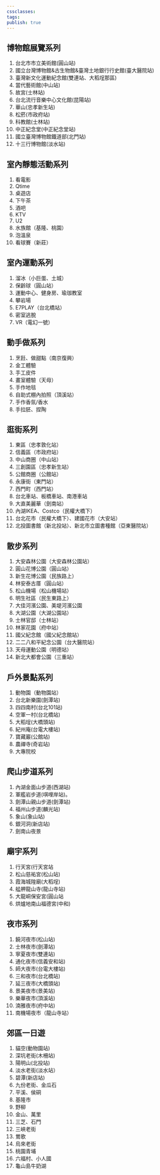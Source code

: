 ```yaml
---
cssclasses: 
tags: 
publish: true
---
```

## 博物館展覽系列
1. 台北市市立美術館(圓山站) 
2. 國立台灣博物館&古生物館&臺灣土地銀行行史館(臺大醫院站)
3. 臺灣新文化運動紀念館(雙連站、大稻埕那區)
4. 當代藝術館(中山站)
5. 故宮(士林站)
6. 台北流行音樂中心文化館(昆陽站)
7. 華山(忠孝新生站)
8. 松菸(市政府站)
9. 科教館(士林站)
10. 中正紀念堂(中正紀念堂站)
11. 國立臺灣博物館鐵道部(北門站)
12. 十三行博物館(淡水站)
## 室內靜態活動系列
1. 看電影
2. Qtime
3. 桌遊店
4. 下午茶
5. 酒吧
6. KTV
7. U2
8. 水族館（基隆、桃園）
9. 泡溫泉
10. 看球賽（新莊）
## 室內運動系列
1. 溜冰（小巨蛋、土城）
2. 保齡球（圓山站）
3. 運動中心、健身房、瑜珈教室
4. 攀岩場
6. E7PLAY（台北橋站）
7. 密室逃脫
8. VR（電幻一號）
## 動手做系列
1. 烹飪、做甜點（南京復興）
2. 金工體驗
3. 手工皮件
4. 畫室體驗（天母）
5. 手作地毯
6. 自助式棚內拍照（頂溪站）
7. 手作香氛/香水
8. 手拉胚、捏陶
## 逛街系列
1. 東區（忠孝敦化站）
2. 信義區（市政府站）
3. 中山商圈（中山站）
4. 三創園區（忠孝新生站）
5. 公館商圈（公館站）
6. 永康街（東門站）
7. 西門町（西門站）
8. 台北車站、板橋車站、南港車站
9. 大直美麗華（劍南站）
10. 內湖IKEA、Costco（民權大橋下）
11. 台北花市（民權大橋下）、建國花市（大安站）
12. 北投圖書館（新北投站）、新北市立圖書種館（亞東醫院站）
## 散步系列
1. 大安森林公園（大安森林公園站）
2. 圓山花博公園（圓山站）
3. 新生花博公園（民族路上）
4. 林安泰古厝（圓山站）
5. 松山機場（松山機場站）
6. 明生社區（民生東路上）
7. 大佳河濱公園、美堤河濱公園
8. 大湖公園（大湖公園站）
9. 士林官邸（士林站）
10. 林家花園（府中站）
11. 國父紀念館（國父紀念館站）
12. 二二八和平紀念公園（台大醫院站）
13. 天母運動公園（明德站）
14. 新北大都會公園（三重站）
## 戶外景點系列
1. 動物園（動物園站）
2. 台北新樂園(劍潭站)
3. 四四南村(台北101站)
4. 空軍一村(台北橋站)
5. 大稻埕(大橋頭站)
6. 紀州庵(台電大樓站)
7. 寶藏巖(公館站)
8. 農禪寺(奇岩站)
9. 大專院校
## 爬山步道系列
1. 內湖金面山步道(西湖站)
2. 軍艦岩步道(唭哩岸站)。
3. 劍潭山親山步道(劍潭站)
4. 福州山步道(麟光站)
5. 象山(象山站)
6. 銀河洞(新店站)
7. 劍南山夜景
## 廟宇系列

1. 行天宮(行天宮站
2. 松山慈祐宮(松山站)
3. 霞海城隍廟(大稻埕)
4. 艋舺龍山寺(龍山寺站)
5. 大龍峒保安宮(圓山站
6. 烘爐地南山福德宮(中和)
## 夜市系列

1. 饒河夜市(松山站)
2. 士林夜市(劍潭站)
3. 寧夏夜市(雙連站)
4. 通化夜市(信義安和站)
5. 師大夜市(台電大樓站)
6. 三和夜市(台北橋站)
7. 延三夜市(大橋頭站)
8. 景美夜市(景美站)
9. 樂華夜市(頂溪站)
10. 湳雅夜市(府中站)
11. 南機場夜市（龍山寺站）
## 郊區一日遊

1. 貓空(動物園站)
2. 深坑老街(木柵站)
3. 陽明山(北投站)
4. 淡水老街(淡水站）
5. 碧潭(新店站)
6. 九份老街、金瓜石
7. 平溪、侯硐
8. 基隆市
9. 野柳
10. 金山、萬里
11. 三芝、石門
12. 三峽老街
13. 鶯歌
14. 烏來老街
15. 桃園青埔
16. 六福村、小人國
17. 龜山島牛奶湖